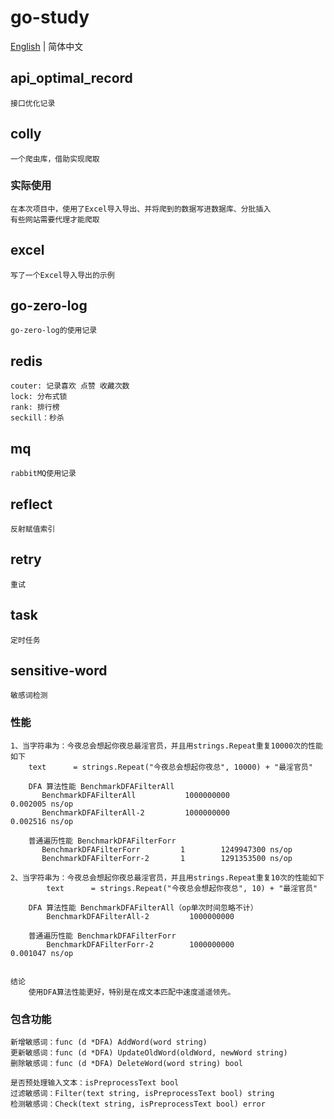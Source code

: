 # go-study
[English](https://github.com/linbe-ff/go_study/blob/main/README.md) | 简体中文

## api_optimal_record 
    接口优化记录

## colly
    一个爬虫库，借助实现爬取
###  实际使用
    在本次项目中，使用了Excel导入导出、并将爬到的数据写进数据库、分批插入
    有些网站需要代理才能爬取

## excel
    写了一个Excel导入导出的示例

## go-zero-log
    go-zero-log的使用记录

## redis
    couter: 记录喜欢 点赞 收藏次数
    lock: 分布式锁
    rank: 排行榜
    seckill：秒杀

## mq
    rabbitMQ使用记录

## reflect 
    反射赋值索引

## retry
    重试

## task
    定时任务

## sensitive-word
    敏感词检测
### 性能
```
1、当字符串为：今夜总会想起你夜总最淫官员，并且用strings.Repeat重复10000次的性能如下
    text      = strings.Repeat("今夜总会想起你夜总", 10000) + "最淫官员"
    
    DFA 算法性能 BenchmarkDFAFilterAll
       BenchmarkDFAFilterAll           1000000000               0.002005 ns/op
       BenchmarkDFAFilterAll-2         1000000000               0.002516 ns/op
    
    普通遍历性能 BenchmarkDFAFilterForr
       BenchmarkDFAFilterForr         1        1249947300 ns/op
       BenchmarkDFAFilterForr-2       1        1291353500 ns/op    
   
2、当字符串为：今夜总会想起你夜总最淫官员，并且用strings.Repeat重复10次的性能如下
        text      = strings.Repeat("今夜总会想起你夜总", 10) + "最淫官员"
        
    DFA 算法性能 BenchmarkDFAFilterAll（op单次时间忽略不计） 
        BenchmarkDFAFilterAll-2         1000000000
    
    普通遍历性能 BenchmarkDFAFilterForr
        BenchmarkDFAFilterForr-2        1000000000               0.001047 ns/op
    
    
结论 
    使用DFA算法性能更好，特别是在成文本匹配中速度遥遥领先。
```
### 包含功能
```
新增敏感词：func (d *DFA) AddWord(word string)
更新敏感词：func (d *DFA) UpdateOldWord(oldWord, newWord string)
删除敏感词：func (d *DFA) DeleteWord(word string) bool

是否预处理输入文本：isPreprocessText bool
过滤敏感词：Filter(text string, isPreprocessText bool) string
检测敏感词：Check(text string, isPreprocessText bool) error

```


